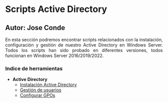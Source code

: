 # Scripts Active Directory 
## Autor: Jose Conde 

<p style="text-align: justify;"> En esta sección podremos encontrar scripts relacionados con la instalación, configuración y gestión de nuestro Active Directory en Windows Server. Todos los scripts han sido probado en diferentes versiones, todos funcionan en Windows Server 2016/2019/2022.</p>

### Indice de herramientas 
- **Active Directory**
  - [Instalación Active Directory](https://github.com/conde26/PowerShell-Scripts/tree/main/Active%20Directory/Instalaci%C3%B3n%20AD)
  - [Gestión de usuarios](https://github.com/conde26/PowerShell-Scripts/tree/main/Active%20Directory/Usuarios%20en%20Bulk)
  - [Configurar GPOs](https://github.com/conde26/PowerShell-Scripts/tree/main/Active%20Directory/GPOs)
